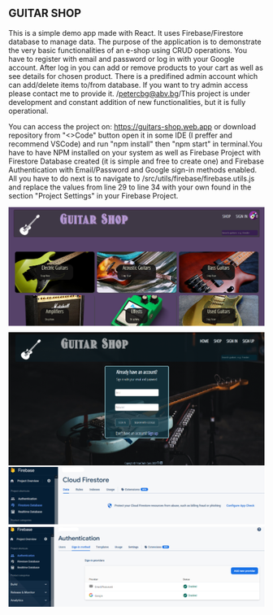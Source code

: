 ## GUITAR SHOP 

This is a simple demo app made with React. It uses Firebase/Firestore database to manage data.
The purpose of the application is to demonstrate the very basic functionalities of an e-shop using CRUD operations.
You have to register with email and password or log in with your Google account. After log in you can
add or remove products to your cart as well as see details for chosen product. There is a predifined
admin account which can add/delete items to/from database. If you want to try admin access please 
contact me to provide it. /petercbg@abv.bg/This project is under development and constant addition
of new functionalities, but it is fully operational.

You can access the project on: https://guitars-shop.web.app
                    or
download repository from "<>Code" button open it in some IDE (I preffer and recommend VSCode)
and run "npm install" then "npm start" in terminal.You have to have NPM installed on your
system as well as Firebase Project with Firestore Database created (it is simple and free to create one)
and Firebase Authentication with Email/Password and Google sign-in methods enabled.
All you have to do next is to navigate to /src/utils/firebase/firebase.utils.js and replace 
the values ​​from line 29 to line 34 with your own found in the section "Project Settings" in your Firebase Project.

![Home page](home.png)
![Signin page](signin-up-page.png)
![Cloud firestore](firestore.png)
![Authentication](auth.png)
